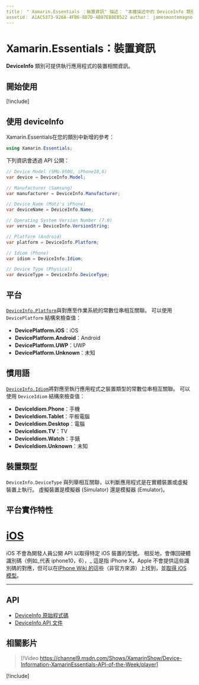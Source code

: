 ```yaml
---
title： " Xamarin.Essentials ：裝置資訊" 描述： "本檔描述中的 DeviceInfo 類別 Xamarin.Essentials ，其中提供應用程式執行所在裝置的相關資訊。
assetid： A1AC5373-926A-4FB6-8D7D-4B87EB8EB522 author： jamesmontemagno ms. custom： video ms. 作者： jamont ms. date： 11/04/2018 no-loc： [ Xamarin.Forms ， Xamarin.Essentials ]
---
```


# <a name="xamarinessentials-device-information"></a>Xamarin.Essentials：裝置資訊

**DeviceInfo** 類別可提供執行應用程式的裝置相關資訊。

## <a name="get-started"></a>開始使用

[!include[](~/essentials/includes/get-started.md)]

## <a name="using-deviceinfo"></a>使用 deviceInfo

Xamarin.Essentials在您的類別中新增的參考：

```csharp
using Xamarin.Essentials;
```

下列資訊會透過 API 公開：

```csharp
// Device Model (SMG-950U, iPhone10,6)
var device = DeviceInfo.Model;

// Manufacturer (Samsung)
var manufacturer = DeviceInfo.Manufacturer;

// Device Name (Motz's iPhone)
var deviceName = DeviceInfo.Name;

// Operating System Version Number (7.0)
var version = DeviceInfo.VersionString;

// Platform (Android)
var platform = DeviceInfo.Platform;

// Idiom (Phone)
var idiom = DeviceInfo.Idiom;

// Device Type (Physical)
var deviceType = DeviceInfo.DeviceType;
```

## <a name="platforms"></a>平台

[`DeviceInfo.Platform`](xref:Xamarin.Essentials.DeviceInfo.Platform)與對應至作業系統的常數位串相互關聯。 可以使用 `DevicePlatform` 結構來檢查值：

- **DevicePlatform.iOS**：iOS
- **DevicePlatform.Android**：Android
- **DevicePlatform.UWP**：UWP
- **DevicePlatform.Unknown**：未知

## <a name="idioms"></a>慣用語

[`DeviceInfo.Idiom`](xref:Xamarin.Essentials.DeviceInfo.Idiom)將對應至執行應用程式之裝置類型的常數位串相互關聯。 可以使用 `DeviceIdiom` 結構來檢查值：

- **DeviceIdiom.Phone**：手機
- **DeviceIdiom.Tablet**：平板電腦
- **DeviceIdiom.Desktop**：電腦
- **DeviceIdiom.TV**：TV
- **DeviceIdiom.Watch**：手錶
- **DeviceIdiom.Unknown**：未知

## <a name="device-type"></a>裝置類型

`DeviceInfo.DeviceType` 與列舉相互關聯，以判斷應用程式是在實體裝置或虛擬裝置上執行。 虛擬裝置是模擬器 (Simulator) 還是模擬器 (Emulator)。

## <a name="platform-implementation-specifics"></a>平台實作特性

# <a name="ios"></a>[iOS](#tab/ios)

iOS 不會為開發人員公開 API 以取得特定 iOS 裝置的型號。 相反地，會傳回硬體識別碼（例如_代表 iphone10，6），_ 這是指 iPhone X。Apple 不會提供這些識別碼的對應，但可以在[IPhone Wiki 的](https://www.theiphonewiki.com/wiki/Models)這些（非官方來源）上找到，並[取得 iOS 模型](https://github.com/dannycabrera/Get-iOS-Model)。

--------------

## <a name="api"></a>API

- [DeviceInfo 原始程式碼](https://github.com/xamarin/Essentials/tree/master/Xamarin.Essentials/DeviceInfo)
- [DeviceInfo API 文件](xref:Xamarin.Essentials.DeviceInfo)

## <a name="related-video"></a>相關影片

> [!Video https://channel9.msdn.com/Shows/XamarinShow/Device-Information-XamarinEssentials-API-of-the-Week/player]

[!include[](~/essentials/includes/xamarin-show-essentials.md)]
